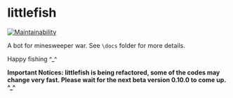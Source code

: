 # littlefish

[![Maintainability](https://api.codeclimate.com/v1/badges/0599899fd136d4a2eec0/maintainability)](https://codeclimate.com/github/T0nyX1ang/littlefish/maintainability)

A bot for minesweeper war. See `\docs` folder for more details.

Happy fishing ^\_^

**Important Notices: littlefish is being refactored, some of the codes may change very fast. Please wait for the next beta version 0.10.0 to come up. ^_^**
